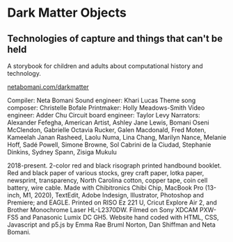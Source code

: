 # Dark Matter Objects
## Technologies of capture and things that can't be held

A storybook for children and adults about computational history and technology.

[netabomani.com/darkmatter](http://.netabomani.com/darkmatter)

Compiler: Neta Bomani
Sound engineer: Khari Lucas
Theme song composer: Christelle Bofale
Printmaker: Holly Meadows-Smith
Video engineer: Adder Chu
Circuit board engineer: Taylor Levy
Narrators: Alexander Fefegha, American Artist, Ashley Jane Lewis, Bomani Oseni McClendon, Gabrielle Octavia Rucker, Galen Macdonald, Fred Moten, Kameelah Janan Rasheed, Laolu Numa, Lina Chang, Marilyn Nance, Melanie Hoff, Sadé Powell, Simone Browne, Sol Cabrini de la Ciudad, Stephanie Dinkins, Sydney Spann, Zisiga Mukulu

2018-present. 2-color red and black risograph printed handbound booklet. Red and black paper of various stocks, grey craft paper, lotka paper, newsprint, transparency, North Carolina cotton, copper tape, coin cell battery, wire cable. Made with Chibitronics Chibi Chip, MacBook Pro (13-inch, M1, 2020), TextEdit, Adobe Indesign, Illustrator, Photoshop and Premiere; and EAGLE. Printed on RISO Ez 221 U, Cricut Explore Air 2, and Brother Monochrome Laser HL-L2370DW. Filmed on Sony XDCAM PXW-FS5 and Panasonic Lumix DC GH5. Website hand coded with HTML, CSS, Javascript and p5.js by Emma Rae Bruml Norton, Dan Shiffman and Neta Bomani.
